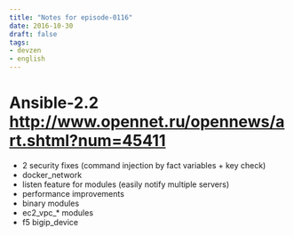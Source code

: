 ```yaml
---
title: "Notes for episode-0116"
date: 2016-10-30
draft: false
tags:
- devzen
- english
---
```


# Ansible-2.2 http://www.opennet.ru/opennews/art.shtml?num=45411
- 2 security fixes (command injection by fact variables + key check)
- docker_network
- listen feature for modules (easily notify multiple servers)
- performance improvements
- binary modules
- ec2_vpc_* modules
- f5 bigip_device
